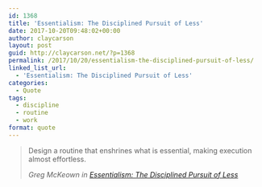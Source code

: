 ```yaml
---
id: 1368
title: 'Essentialism: The Disciplined Pursuit of Less'
date: 2017-10-20T09:48:02+00:00
author: claycarson
layout: post
guid: http://claycarson.net/?p=1368
permalink: /2017/10/20/essentialism-the-disciplined-pursuit-of-less/
linked_list_url:
  - 'Essentialism: The Disciplined Pursuit of Less'
categories:
  - Quote
tags:
  - discipline
  - routine
  - work
format: quote
---
```

> Design a routine that enshrines what is essential, making execution almost effortless.
> 
> <cite>Greg McKeown in <a href="https://www.amazon.com/dp/0804137382/">Essentialism: The Disciplined Pursuit of Less</a></cite><!--more-->